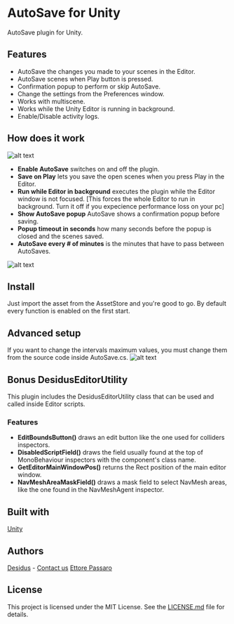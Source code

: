 # AutoSave for Unity
AutoSave plugin for Unity.

## Features
- AutoSave the changes you made to your scenes in the Editor.
- AutoSave scenes when Play button is pressed.
- Confirmation popup to perform or skip AutoSave. 
- Change the settings from the Preferences window.
- Works with multiscene.
- Works while the Unity Editor is running in background.
- Enable/Disable activity logs.

## How does it work
![alt text](https://imgur.com/EfeHtee)

- **Enable AutoSave** switches on and off the plugin.
- **Save on Play** lets you save the open scenes when you press Play in the Editor.
- **Run while Editor in background** executes the plugin while the Editor window is not focused. [This forces the whole Editor to run in background. Turn it off if you expecience performance loss on your pc]
- **Show AutoSave popup** AutoSave shows a confirmation popup before saving.
- **Popup timeout in seconds** how many seconds before the popup is closed and the scenes saved.
- **AutoSave every # of minutes** is the minutes that have to pass between AutoSaves.

![alt text](https://imgur.com/SfZT1LC)

## Install
Just import the asset from the AssetStore and you're good to go.
By default every function is enabled on the first start.

## Advanced setup
If you want to change the intervals maximum values, you must change them from the source code inside AutoSave.cs.
![alt text](https://imgur.com/SzHOKr5)

## **Bonus** DesidusEditorUtility 
This plugin includes the DesidusEditorUtility class that can be used and called inside Editor scripts.
### Features
- **EditBoundsButton()** draws an edit button like the one used for colliders inspectors.
- **DisabledScriptField()** draws the field usually found at the top of MonoBehaviour inspectors with the component's class name.
- **GetEditorMainWindowPos()** returns the Rect position of the main editor window.
- **NavMeshAreaMaskField()** draws a mask field to select NavMesh areas, like the one found in the NavMeshAgent inspector.

## Built with
[Unity](https://www.unity3d.com)

## Authors
[Desidus](https://www.desidus.it) - [Contact us](info@desidus.it)
[Ettore Passaro](https://github.com/ximera91)

## License
This project is licensed under the MIT License. See the [LICENSE.md](LICENSE.md) file for details.